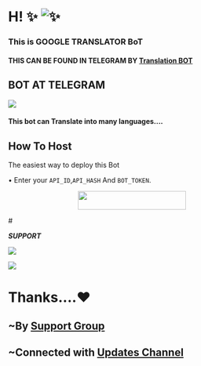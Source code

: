 # H! ✨ ![✨](https://telegra.ph/file/4ddbba57cfaacb477d098.jpg)
### This is GOOGLE TRANSLATOR BoT 
#### THIS CAN BE FOUND IN TELEGRAM BY [Translation BOT](https://t.me/MasterXTranslatorBot)

## BOT AT TELEGRAM 
<a href="https://telegram.me/MasterXTranslatorBot" target="_blank"><img src="https://img.shields.io/badge/Translation -BoT-black.svg?style=for-the-badge&logo=Telegram"></a> 

#### This bot can Translate into many languages....

## How To Host

The easiest way to deploy this Bot

• Enter your ```API_ID```,```API_HASH``` And ```BOT_TOKEN```.

<p align="center"><a href="https://heroku.com/deploy?template=https://github.com/Team-MasterXBots/Google-TRANSLATOR.git"> <img src="https://img.shields.io/badge/Deploy%20To%20Heroku-black?style=for-the-badge&logo=heroku" width="220" height="38.45"/></a></p>
# <p><i><b> SUPPORT </b></i></p>

<a href="https://telegram.me/Master_X_Updates" target="_blank"><img src="https://img.shields.io/badge/Join-Channel-yellow.svg?style=for-the-badge&logo=Telegram"></a>

<a href="https://telegram.me/Best_Friends15" target="_blank"><img src="https://img.shields.io/badge/Join-Support%20Group-red.svg?style=for-the-badge&logo=Telegram"></a>


# Thanks....❤️
## ~By [Support Group](https://t.me/Best_Friends15)
## ~Connected with [Updates Channel](https://t.me/Master_X_Updates)
